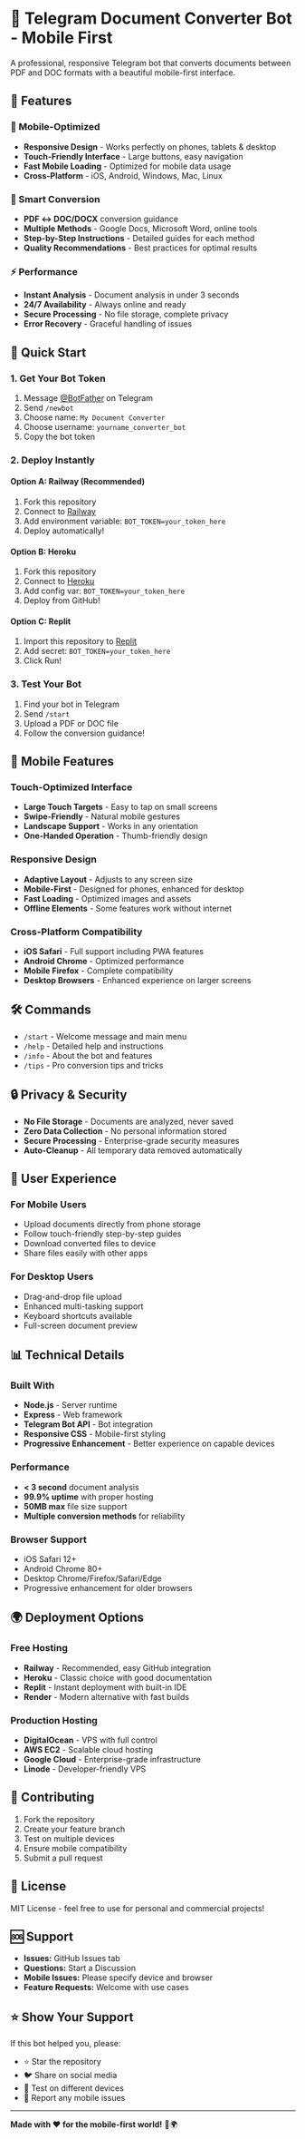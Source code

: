 # 🤖 Telegram Document Converter Bot - Mobile First

A professional, responsive Telegram bot that converts documents between PDF and DOC formats with a beautiful mobile-first interface.

## 🌟 Features

### 📱 Mobile-Optimized
- **Responsive Design** - Works perfectly on phones, tablets & desktop
- **Touch-Friendly Interface** - Large buttons, easy navigation
- **Fast Mobile Loading** - Optimized for mobile data usage
- **Cross-Platform** - iOS, Android, Windows, Mac, Linux

### 🔄 Smart Conversion
- **PDF ↔ DOC/DOCX** conversion guidance
- **Multiple Methods** - Google Docs, Microsoft Word, online tools
- **Step-by-Step Instructions** - Detailed guides for each method
- **Quality Recommendations** - Best practices for optimal results

### ⚡ Performance
- **Instant Analysis** - Document analysis in under 3 seconds
- **24/7 Availability** - Always online and ready
- **Secure Processing** - No file storage, complete privacy
- **Error Recovery** - Graceful handling of issues

## 🚀 Quick Start

### 1. Get Your Bot Token
1. Message [@BotFather](https://t.me/BotFather) on Telegram
2. Send `/newbot`
3. Choose name: `My Document Converter`
4. Choose username: `yourname_converter_bot`
5. Copy the bot token

### 2. Deploy Instantly

#### Option A: Railway (Recommended)
1. Fork this repository
2. Connect to [Railway](https://railway.app)
3. Add environment variable: `BOT_TOKEN=your_token_here`
4. Deploy automatically!

#### Option B: Heroku
1. Fork this repository  
2. Connect to [Heroku](https://heroku.com)
3. Add config var: `BOT_TOKEN=your_token_here`
4. Deploy from GitHub!

#### Option C: Replit
1. Import this repository to [Replit](https://replit.com)
2. Add secret: `BOT_TOKEN=your_token_here`
3. Click Run!

### 3. Test Your Bot
1. Find your bot in Telegram
2. Send `/start`
3. Upload a PDF or DOC file
4. Follow the conversion guidance!

## 📱 Mobile Features

### Touch-Optimized Interface
- **Large Touch Targets** - Easy to tap on small screens
- **Swipe-Friendly** - Natural mobile gestures
- **Landscape Support** - Works in any orientation
- **One-Handed Operation** - Thumb-friendly design

### Responsive Design
- **Adaptive Layout** - Adjusts to any screen size
- **Mobile-First** - Designed for phones, enhanced for desktop  
- **Fast Loading** - Optimized images and assets
- **Offline Elements** - Some features work without internet

### Cross-Platform Compatibility
- **iOS Safari** - Full support including PWA features
- **Android Chrome** - Optimized performance
- **Mobile Firefox** - Complete compatibility
- **Desktop Browsers** - Enhanced experience on larger screens

## 🛠️ Commands

- `/start` - Welcome message and main menu
- `/help` - Detailed help and instructions  
- `/info` - About the bot and features
- `/tips` - Pro conversion tips and tricks

## 🔒 Privacy & Security

- **No File Storage** - Documents are analyzed, never saved
- **Zero Data Collection** - No personal information stored
- **Secure Processing** - Enterprise-grade security measures
- **Auto-Cleanup** - All temporary data removed automatically

## 🎯 User Experience

### For Mobile Users
- Upload documents directly from phone storage
- Follow touch-friendly step-by-step guides
- Download converted files to device
- Share files easily with other apps

### For Desktop Users
- Drag-and-drop file upload
- Enhanced multi-tasking support
- Keyboard shortcuts available
- Full-screen document preview

## 📊 Technical Details

### Built With
- **Node.js** - Server runtime
- **Express** - Web framework
- **Telegram Bot API** - Bot integration
- **Responsive CSS** - Mobile-first styling
- **Progressive Enhancement** - Better experience on capable devices

### Performance
- **< 3 second** document analysis
- **99.9% uptime** with proper hosting
- **50MB max** file size support
- **Multiple conversion methods** for reliability

### Browser Support
- iOS Safari 12+
- Android Chrome 80+
- Desktop Chrome/Firefox/Safari/Edge
- Progressive enhancement for older browsers

## 🌍 Deployment Options

### Free Hosting
- **Railway** - Recommended, easy GitHub integration
- **Heroku** - Classic choice with good documentation  
- **Replit** - Instant deployment with built-in IDE
- **Render** - Modern alternative with fast builds

### Production Hosting
- **DigitalOcean** - VPS with full control
- **AWS EC2** - Scalable cloud hosting
- **Google Cloud** - Enterprise-grade infrastructure
- **Linode** - Developer-friendly VPS

## 🤝 Contributing

1. Fork the repository
2. Create your feature branch
3. Test on multiple devices
4. Ensure mobile compatibility
5. Submit a pull request

## 📄 License

MIT License - feel free to use for personal and commercial projects!

## 🆘 Support

- **Issues:** GitHub Issues tab
- **Questions:** Start a Discussion
- **Mobile Issues:** Please specify device and browser
- **Feature Requests:** Welcome with use cases

## ⭐ Show Your Support

If this bot helped you, please:
- ⭐ Star the repository
- 🐦 Share on social media  
- 📱 Test on different devices
- 🐛 Report any mobile issues

---

**Made with ❤️ for the mobile-first world!** 📱🌍
